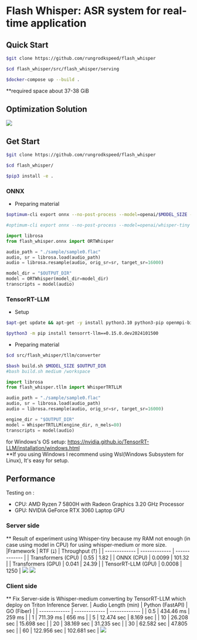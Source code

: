 # Flash Whisper: ASR system for real-time application

## Quick Start

```bash
$git clone https://github.com/rungrodkspeed/flash_whisper

$cd flash_whisper/src/flash_whisper/serving

$docker-compose up --build .
```

**required space about 37-38 GiB

## Optimization Solution

<image src="/media/solution.jpg"/>

## Get Start
```bash
$git clone https://github.com/rungrodkspeed/flash_whisper

$cd flash_whisper/

$pip3 install -e .
```

### ONNX
- Preparing material
```bash
$optimum-cli export onnx --no-post-process --model=openai/$MODEL_SIZE --task=automatic-speech-recognition-with-past $OUTPUT_DIR

#optimum-cli export onnx --no-post-process --model=openai/whisper-tiny --task=automatic-speech-recognition-with-past outs
```

```python
import librosa
from flash_whisper.onnx import ORTWhisper

audio_path = "./sample/sample0.flac"
audio, sr = librosa.load(audio_path)
audio = librosa.resample(audio, orig_sr=sr, target_sr=16000)

model_dir = "$OUTPUT_DIR"
model = ORTWhisper(model_dir=model_dir)
transcripts = model(audio)
```


### TensorRT-LLM
- Setup
```bash
$apt-get update && apt-get -y install python3.10 python3-pip openmpi-bin libopenmpi-dev git git-lfs wget

$python3 -m pip install tensorrt-llm==0.15.0.dev2024101500
```

- Preparing material
```bash
$cd src/flash_whisper/tllm/converter

$bash build.sh $MODEL_SIZE $OUTPUT_DIR 
#bash build.sh medium /workspace
```

```python
import librosa
from flash_whisper.tllm import WhisperTRTLLM

audio_path = "./sample/sample0.flac"
audio, sr = librosa.load(audio_path)
audio = librosa.resample(audio, orig_sr=sr, target_sr=16000)

engine_dir = "$OUTPUT_DIR"
model = WhisperTRTLLM(engine_dir, n_mels=80)
transcripts = model(audio)
```

for Windows's OS setup: https://nvidia.github.io/TensorRT-LLM/installation/windows.html \
**If you using Windows I recommend using Wsl(Windows Subsystem for Linux), It's easy for setup.

## Performance

Testing on :
 - CPU: AMD Ryzen 7 5800H with Radeon Graphics 3.20 GHz Processor
 - GPU: NVIDIA GeForce RTX 3060 Laptop GPU

### Server side
** Result of experiment using Whisper-tiny because my RAM not enough (in case using model in CPU) for using whisper-medium or more size.
|Framework | RTF (⭣) | Throughput (⭡) |
| ------------- | ------------- | ------------- |
| Transformers (CPU) |  0.55  | 1.82 |
| ONNX (CPU) |  0.0099  | 101.32 |
| Transformers (GPU) |  0.041  | 24.39 |
| TensorRT-LLM (GPU) |  0.0008 | 1250 |
<image src="/media/rtf.png"/>
<image src="/media/throughput.png"/>

### Client side
** Fix Server-side is Whisper-medium converting by TensorRT-LLM which deploy on Triton Inference Server.
| Audio Length (min) | Python (FastAPI)  | GO (Fiber) |
| ------------- | ------------- | ------------- |
| 0.5 |  434.46 ms  | 259 ms |
| 1 |  711.39 ms  | 656 ms |
| 5 |  12.474 sec  | 8.169 sec |
| 10 |  26.208 sec  | 15.698 sec |
| 20 |  38.169 sec  | 31.235 sec |
| 30 |  62.582 sec  | 47.805 sec |
| 60 |  122.956 sec  | 102.681 sec |
<image src="/media/end2end.png"/>